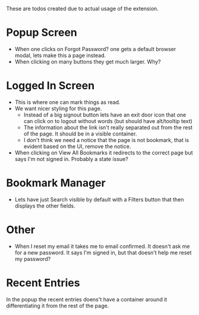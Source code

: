 These are todos created due to actual usage of the extension.

# Popup Screen
- When one clicks on Forgot Password? one gets a default browser modal, lets make this a page instead.
- When clicking on many buttons they get much larger. Why?

# Logged In Screen
- This is where one can mark things as read.
- We want nicer styling for this page.
    - Instead of a big signout button lets have an exit door icon that one can click on to logout without words (but should have alt/tooltip text)
    - The information about the link isn't really separated out from the rest of the page. It should be in a visible container.
    - I don't think we need a notice that the page is not bookmark, that is evident based on the UI, remove the notice.
- When clicking on View All Bookmarks it redirects to the correct page but says I'm not signed in. Probably a state issue?

# Bookmark Manager
- Lets have just Search visible by default with a Filters button that then displays the other fields. 

# Other
- When I reset my email it takes me to email confirmed. It doesn't ask me for a new password. It says I'm signed in, but that doesn't help me reset my password?

# Recent Entries
In the popup the recent entries doens't have a container around it differentiating it from the rest of the page.